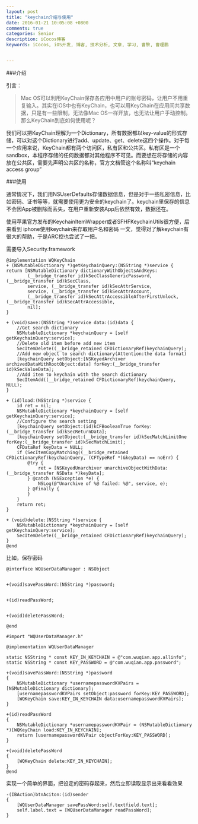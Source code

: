 ```yaml
---
layout: post
title: "keychain介绍与使用"
date: 2016-01-21 10:05:08 +0800
comments: true
categories: Senior
description: iCocos博客
keywords: iCocos, iOS开发, 博客, 技术分析, 文章, 学习, 曹黎, 曹理鹏


---
```



###介绍

引言：
>Mac OS可以利用KeyChain保存各应用中用户的账号密码，让用户不用重复输入。其实在iOS中也有KeyChain，也可以用KeyChain在应用间共享数据，只是有一些限制，无法像Mac OS一样开放，也无法让用户手动控制。那么KeyChain到底如何使用呢？



我们可以把KeyChain理解为一个Dictionary，所有数据都以key-value的形式存储，可以对这个Dictionary进行add、update、get、delete这四个操作。对于每一个应用来说，KeyChain都有两个访问区，私有区和公共区。私有区是一个sandbox，本程序存储的任何数据都对其他程序不可见。而要想在将存储的内容放在公共区，需要先声明公共区的名称，官方文档管这个名称叫“keychain access group”



<!--more-->



###使用

通常情况下，我们用NSUserDefaults存储数据信息，但是对于一些私密信息，比如密码、证书等等，就需要使用更为安全的keychain了。keychain里保存的信息不会因App被删除而丢失，在用户重新安装App后依然有效，数据还在。




使用苹果官方发布的KeychainItemWrapper或者SFHFKeychainUtils很方便，后来看到 iphone使用keychain来存取用户名和密码 一文，觉得对了解keychain有很大的帮助，于是ARC控也尝试了一把。


需要导入Security.framework

	@implementation WQKeyChain
	+ (NSMutableDictionary *)getKeychainQuery:(NSString *)service {
	return [NSMutableDictionary dictionaryWithObjectsAndKeys:
	        (__bridge_transfer id)kSecClassGenericPassword,(__bridge_transfer id)kSecClass,
	        service, (__bridge_transfer id)kSecAttrService,
	        service, (__bridge_transfer id)kSecAttrAccount,
	        (__bridge_transfer id)kSecAttrAccessibleAfterFirstUnlock,(__bridge_transfer id)kSecAttrAccessible,
	        nil];
	}
	
	+ (void)save:(NSString *)service data:(id)data {
	    //Get search dictionary
	    NSMutableDictionary *keychainQuery = [self getKeychainQuery:service];
	    //Delete old item before add new item
	    SecItemDelete((__bridge_retained CFDictionaryRef)keychainQuery);
	    //Add new object to search dictionary(Attention:the data format)
	    [keychainQuery setObject:[NSKeyedArchiver archivedDataWithRootObject:data] forKey:(__bridge_transfer id)kSecValueData];
	    //Add item to keychain with the search dictionary
	    SecItemAdd((__bridge_retained CFDictionaryRef)keychainQuery, NULL);
	}
	
	+ (id)load:(NSString *)service {
	    id ret = nil;
	    NSMutableDictionary *keychainQuery = [self getKeychainQuery:service];
	    //Configure the search setting
	    [keychainQuery setObject:(id)kCFBooleanTrue forKey:(__bridge_transfer id)kSecReturnData];
	    [keychainQuery setObject:(__bridge_transfer id)kSecMatchLimitOne forKey:(__bridge_transfer id)kSecMatchLimit];
	    CFDataRef keyData = NULL;
	    if (SecItemCopyMatching((__bridge_retained CFDictionaryRef)keychainQuery, (CFTypeRef *)&keyData) == noErr) {
	        @try {
	            ret = [NSKeyedUnarchiver unarchiveObjectWithData:(__bridge_transfer NSData *)keyData];
	        } @catch (NSException *e) {
	            NSLog(@"Unarchive of %@ failed: %@", service, e);
	        } @finally {
	        }
	    }
	    return ret;
	}
	
	+ (void)delete:(NSString *)service {
	    NSMutableDictionary *keychainQuery = [self getKeychainQuery:service];
	    SecItemDelete((__bridge_retained CFDictionaryRef)keychainQuery);
	}
	@end

比如，保存密码


	@interface WQUserDataManager : NSObject
	
	
	+(void)savePassWord:(NSString *)password;
	
	
	+(id)readPassWord;
	
	
	+(void)deletePassWord;
	
	@end
	
	#import "WQUserDataManager.h"
	
	@implementation WQUserDataManager
	
	static NSString * const KEY_IN_KEYCHAIN = @"com.wuqian.app.allinfo";
	static NSString * const KEY_PASSWORD = @"com.wuqian.app.password";
	
	+(void)savePassWord:(NSString *)password
	{
	    NSMutableDictionary *usernamepasswordKVPairs = [NSMutableDictionary dictionary];
	    [usernamepasswordKVPairs setObject:password forKey:KEY_PASSWORD];
	    [WQKeyChain save:KEY_IN_KEYCHAIN data:usernamepasswordKVPairs];
	}
	
	+(id)readPassWord
	{
	    NSMutableDictionary *usernamepasswordKVPair = (NSMutableDictionary *)[WQKeyChain load:KEY_IN_KEYCHAIN];
	    return [usernamepasswordKVPair objectForKey:KEY_PASSWORD];
	}
	
	+(void)deletePassWord
	{
	    [WQKeyChain delete:KEY_IN_KEYCHAIN];
	}
	@end
 
实现一个简单的界面，把设定的密码存起来，然后立即读取显示出来看看效果
 
	-(IBAction)btnAciton:(id)sender
	{
	    [WQUserDataManager savePassWord:self.textfield.text];
	    self.label.text = [WQUserDataManager readPassWord];
	}


